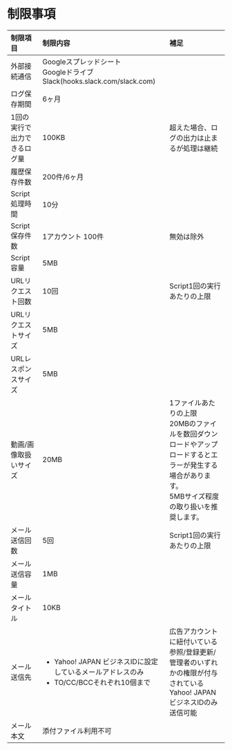 #  制限事項

| 制限項目                    | 制限内容                                                     | 補足                                       |
| :-------------------------- | :----------------------------------------------------------- | :----------------------------------------- |
| 外部接続通信                | Googleスプレッドシート<br />Googleドライブ<br />Slack(hooks.slack.com/slack.com) |                                            |
| ログ保存期間                | 6ヶ月                                                        |                                            |
| 1回の実行で出力できるログ量 | 100KB                                                        | 超えた場合、ログの出力は止まるが処理は継続 |
| 履歴保存件数                | 200件/6ヶ月                                                  |                                            |
| Script処理時間              | 10分                                                         |                                            |
| Script保存件数              | 1アカウント 100件                                            | 無効は除外                                 |
| Script容量                  | 5MB                                                          |                                            |
| URLリクエスト回数           | 10回                                                         | Script1回の実行あたりの上限                |
| URLリクエストサイズ        | 5MB                                                          |                                            |
| URLレスポンスサイズ        | 5MB                                                          |                                            |
| 動画/画像取扱いサイズ       | 20MB                                                         | 1ファイルあたりの上限<br />20MBのファイルを数回ダウンロードやアップロードするとエラーが発生する場合があります。<br />5MBサイズ程度の取り扱いを推奨します。|
| メール送信回数                 | 5回| Script1回の実行あたりの上限                | Script1回の実行あたりの上限                |
| メール送信容量                | 1MB                                                          |                                            |
| メールタイトル               | 10KB                                                          |                                            |
| メール送信先                  | <ul><li> Yahoo! JAPAN ビジネスIDに設定しているメールアドレスのみ </li><li> TO/CC/BCCそれぞれ10個まで</li></ul> | 広告アカウントに紐付いている参照/登録更新/管理者のいずれかの権限が付与されているYahoo! JAPAN ビジネスIDのみ送信可能|
| メール本文                      | 添付ファイル利用不可                                   |                                            |
